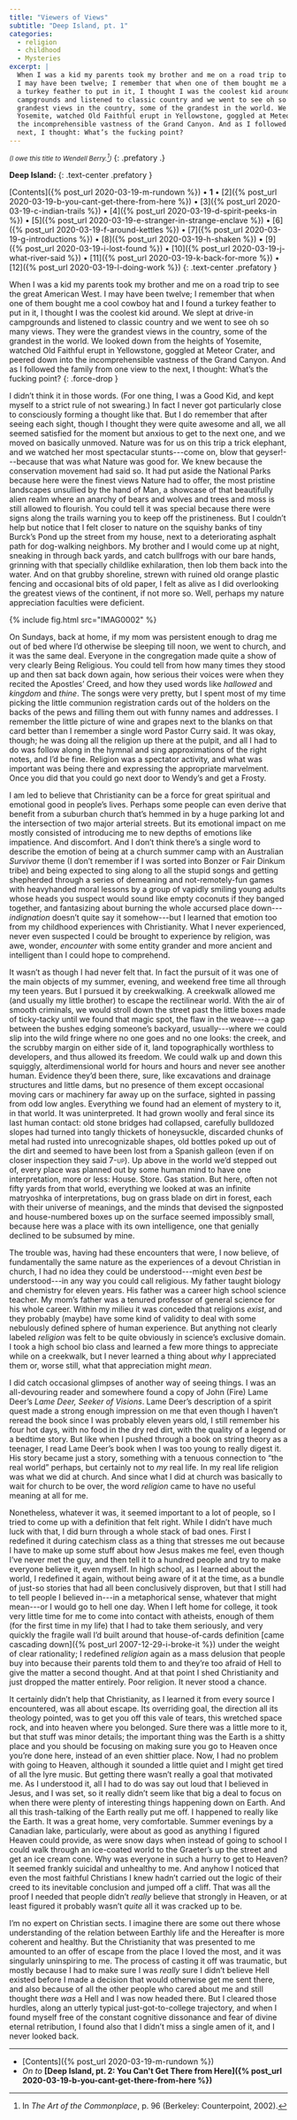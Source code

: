 ```yaml
---
title: "Viewers of Views"
subtitle: "Deep Island, pt. 1"
categories:
  - religion
  - childhood
  - Mysteries
excerpt: |
  When I was a kid my parents took my brother and me on a road trip to see the great American West.
  I may have been twelve; I remember that when one of them bought me a cool cowboy hat and I found
  a turkey feather to put in it, I thought I was the coolest kid around. We slept at drive-in
  campgrounds and listened to classic country and we went to see oh so many views. They were the
  grandest views in the country, some of the grandest in the world. We looked down from the heights of
  Yosemite, watched Old Faithful erupt in Yellowstone, goggled at Meteor Crater, and peered down into
  the incomprehensible vastness of the Grand Canyon. And as I followed the family from one view to the
  next, I thought: What’s the fucking point?
---
```


<small>*(I owe this title to Wendell Berry.[^wba])*</small>
{: .prefatory .}

**Deep Island:**
{: .text-center .prefatory }

[Contents]({% post_url 2020-03-19-m-rundown %}) •
**1** •
[2]({% post_url 2020-03-19-b-you-cant-get-there-from-here %}) •
[3]({% post_url 2020-03-19-c-indian-trails %}) •
[4]({% post_url 2020-03-19-d-spirit-peeks-in %}) •
[5]({% post_url 2020-03-19-e-stranger-in-strange-enclave %}) •
[6]({% post_url 2020-03-19-f-around-kettles %}) •
[7]({% post_url 2020-03-19-g-introductions %}) •
[8]({% post_url 2020-03-19-h-shaken %}) •
[9]({% post_url 2020-03-19-i-lost-found %}) •
[10]({% post_url 2020-03-19-j-what-river-said %}) •
[11]({% post_url 2020-03-19-k-back-for-more %}) •
[12]({% post_url 2020-03-19-l-doing-work %})
{: .text-center .prefatory }

[^wba]: In *The Art of the Commonplace*, p. 96 (Berkeley: Counterpoint, 2002).

When I was a kid my parents took my brother and me on a road trip to see the great American West.
I may have been twelve; I remember that when one of them bought me a cool cowboy hat and I found
a turkey feather to put in it, I thought I was the coolest kid around. We slept at drive-in
campgrounds and listened to classic country and we went to see oh so many views. They were the
grandest views in the country, some of the grandest in the world. We looked down from the heights of
Yosemite, watched Old Faithful erupt in Yellowstone, goggled at Meteor Crater, and peered down into
the incomprehensible vastness of the Grand Canyon. And as I followed the family from one view to the
next, I thought: What’s the fucking point?
{: .force-drop }

I didn’t think it in those words. (For one thing, I was a Good Kid, and kept myself to a strict rule
of not swearing.) In fact I never got particularly close to consciously forming a thought like that.
But I do remember that after seeing each sight, though I thought they were quite awesome and all, we all
seemed satisfied for the moment but anxious to get to the next one, and we moved on basically unmoved.
Nature was for us on this trip a trick elephant, and we watched her most spectacular stunts---come on,
blow that geyser!---because that was what Nature was good for. We knew because the conservation movement
had said so. It had put aside the National Parks because here were the finest views Nature had to offer,
the most pristine landscapes unsullied by the hand of Man, a showcase of that beautifully alien realm
where an anarchy of bears and wolves and trees and moss is still allowed to flourish. You could tell it
was special because there were signs along the trails warning you to keep off the pristineness. But
I couldn’t help but notice that I felt closer to nature on the squishy banks of tiny Burck’s Pond up the
street from my house, next to a deteriorating asphalt path for dog-walking neighbors. My brother and
I would come up at night, sneaking in through back yards, and catch bullfrogs with our bare hands,
grinning with that specially childlike exhilaration, then lob them back into the water.
And on that grubby shoreline, strewn with ruined old orange plastic fencing and occasional bits of old
paper, I felt as alive as I did overlooking the greatest views of the continent, if not more so. Well,
perhaps my nature appreciation faculties were deficient.

{% include fig.html src="IMAG0002" %} 

On Sundays, back at home, if my mom was persistent enough to drag me out of bed where I’d otherwise be
sleeping till noon, we went to church, and it was the same deal. Everyone in the congregation made quite
a show of very clearly Being Religious. You could tell from how many times they stood up and then sat
back down again, how serious their voices were when they recited the Apostles’ Creed, and how they used
words like *hallowed* and *kingdom* and *thine*. The songs were very pretty, but I spent most of my time
picking the little communion registration cards out of the holders on the backs of the pews and filling
them out with funny names and addresses. I remember the little picture of wine and grapes next to the
blanks on that card better than I remember a single word Pastor Curry said. It was okay, though; he was
doing all the religion up there at the pulpit, and all I had to do was follow along in the hymnal and
sing approximations of the right notes, and I’d be fine. Religion was a spectator activity, and what was
important was being there and expressing the appropriate marvelment. Once you did that you could go next
door to Wendy’s and get a Frosty.

I am led to believe that Christianity can be a force for great spiritual and emotional good in people’s
lives. Perhaps some people can even derive that benefit from a suburban church that’s hemmed in by
a huge parking lot and the intersection of two major arterial streets. But its emotional impact on me
mostly consisted of introducing me to new depths of emotions like impatience. And discomfort. And
I don’t think there’s a single word to describe the emotion of being at a church summer camp with an
Australian *Survivor* theme (I don’t remember if I was sorted into Bonzer or Fair Dinkum tribe) and
being expected to sing along to all the stupid songs and getting shepherded through a series of
demeaning and not-remotely-fun games with heavyhanded moral lessons by a group of vapidly smiling young
adults whose heads you suspect would sound like empty coconuts if they banged together, and fantasizing
about burning the whole accursed place down---*indignation* doesn’t quite say it somehow---but I learned
that emotion too from my childhood experiences with Christianity. What I never experienced, never even
suspected I could be brought to experience by religion, was awe, wonder, *encounter* with some entity
grander and more ancient and intelligent than I could hope to comprehend.

It wasn’t as though I had never felt that. In fact the pursuit of it was one of the main objects of my
summer, evening, and weekend free time all through my teen years. But I pursued it by creekwalking.
A creekwalk allowed me (and usually my little brother) to escape the rectilinear world. With the air of
smooth criminals, we would stroll down the street past the little boxes made of ticky-tacky until we
found that magic spot, the flaw in the weave---a gap between the bushes edging someone’s backyard,
usually---where we could slip into the wild fringe where no one goes and no one looks: the creek, and
the scrubby margin on either side of it, land topographically worthless to developers, and thus allowed
its freedom. We could walk up and down this squiggly, alterdimensional world for hours and hours and
never see another human. Evidence they’d been there, sure, like excavations and drainage structures and
little dams, but no presence of them except occasional moving cars or machinery far away up on the surface,
sighted in passing from odd low angles. Everything we found had an element of mystery to it, in that
world. It was uninterpreted. It had grown woolly and feral since its last human contact: old stone
bridges had collapsed, carefully bulldozed slopes had turned into tangly thickets of honeysuckle,
discarded chunks of metal had rusted into unrecognizable shapes, old bottles poked up out of the dirt
and seemed to have been lost from a Spanish galleon (even if on closer inspection they said <span
class="smallcaps">7-up</span>). Up above in the world we’d stepped out of, every place was planned out
by some human mind to have one interpretation, more or less: House. Store. Gas station. But here, often
not fifty yards from that world, everything we looked at was an infinite matryoshka of interpretations,
bug on grass blade on dirt in forest, each with their universe of meanings, and the minds that devised
the signposted and house-numbered boxes up on the surface seemed impossibly small, because here was
a place with its own intelligence, one that genially declined to be subsumed by mine.

The trouble was, having had these encounters that were, I now believe, of fundamentally the same nature
as the experiences of a devout Christian in church, I had no idea they could be understood---might even
*best* be understood---in any way you could call religious. My father taught biology and chemistry for
eleven years. His father was a career high school science teacher. My mom’s father was a tenured
professor of general science for his whole career. Within my milieu it was conceded that religions
*exist*, and they probably (maybe) have some kind of validity to deal with some nebulously defined
sphere of human experience. But anything not clearly labeled *religion* was felt to be quite obviously
in science’s exclusive domain. I took a high school bio class and learned a few more things to
appreciate while on a creekwalk, but I never learned a thing about *why* I appreciated them or, worse
still, what that appreciation might *mean*.

I did catch occasional glimpses of another way of seeing things. I was an all-devouring reader and
somewhere found a copy of John (Fire) Lame Deer’s *Lame Deer, Seeker of Visions*. Lame Deer’s
description of a spirit quest made a strong enough impression on me that even though I haven’t
reread the book since I was probably eleven years old, I still remember his four hot days, with no food
in the dry red dirt, with the quality of a legend or a bedtime story. But like when I pushed through
a book on string theory as a teenager, I read Lame Deer’s book when I was too young to really
digest it. His story became just a story, something with a tenuous connection to “the real world”
perhaps, but certainly not to *my* real life. In my real life religion was what we did at church. And
since what I did at church was basically to wait for church to be over, the word *religion* came to have
no useful meaning at all for me.

Nonetheless, whatever it was, it seemed important to a lot of people, so I tried to come up with a
definition that felt right. While I didn’t have much luck with that, I did burn through a whole
stack of bad ones. First I redefined it during catechism class as a thing that stresses me out
because I have to make up some stuff about how Jesus makes me feel, even though I’ve never met the
guy, and then tell it to a hundred people and try to make everyone believe it, even myself. In high
school, as I learned about the world, I redefined it again, without being aware of it at the time,
as a bundle of just-so stories that had all been conclusively disproven, but that I still had to
tell people I believed in---in a metaphorical sense, whatever that might mean---or I would go to
hell one day. When I left home for college, it took very little time for me to come into contact
with atheists, enough of them (for the first time in my life) that I had to take them seriously, and
very quickly the fragile wall I’d built around that house-of-cards definition [came cascading down]({%
post_url 2007-12-29-i-broke-it %}) under the weight of clear rationality; I redefined *religion* again
as a mass delusion that people buy into because their parents told them to and they’re too afraid of
Hell to give the matter a second thought. And at that point I shed Christianity and just dropped the
matter entirely. Poor religion. It never stood a chance.

It certainly didn’t help that Christianity, as I learned it from every source I encountered, was all
about escape. Its overriding goal, the direction all its theology pointed, was to get you off this
vale of tears, this wretched space rock, and into heaven where you belonged. Sure there was a little
more to it, but that stuff was minor details; the important thing was the Earth is a shitty place
and you should be focusing on making sure you go to Heaven once you’re done here, instead of an even
shittier place. Now, I had no problem with going to Heaven, although it sounded a little quiet and I
might get tired of all the lyre music. But getting there wasn’t really a goal that motivated me. As
I understood it, all I had to do was say out loud that I believed in Jesus, and I was set, so it
really didn’t seem like that big a deal to focus on when there were plenty of interesting things
happening down on Earth. And all this trash-talking of the Earth really put me off. I happened to
really like the Earth. It was a great home, very comfortable. Summer evenings by a Canadian lake,
particularly, were about as good as anything I figured Heaven could provide, as were snow days when
instead of going to school I could walk through an ice-coated world to the Graeter’s up the street and
get an ice cream cone. Why was everyone in such a hurry to get to Heaven? It seemed frankly suicidal and
unhealthy to me. And anyhow I noticed that even the most faithful Christians I knew hadn’t carried out
the logic of their creed to its inevitable conclusion and jumped off a cliff. That was all the proof
I needed that people didn’t *really* believe that strongly in Heaven, or at least figured it probably
wasn’t *quite* all it was cracked up to be.

I’m no expert on Christian sects. I imagine there are some out there whose understanding of the
relation between Earthly life and the Hereafter is more coherent and healthy. But the Christianity that
was presented to me amounted to an offer of escape from the place I loved the most, and it was
singularly uninspiring to me. The process of casting it off was traumatic, but mostly because I had to
make sure I was *really* sure I didn’t believe Hell existed before I made a decision that would
otherwise get me sent there, and also because of all the other people who cared about me and still
thought there *was* a Hell and I was now headed there. But I cleared those hurdles, along an utterly
typical just-got-to-college trajectory, and when I found myself free of the constant cognitive
dissonance and fear of divine eternal retribution, I found also that I didn’t miss a single amen of it,
and I never looked back.

* * *

* [Contents]({% post_url 2020-03-19-m-rundown %})
* *On to* **[Deep Island, pt. 2: You Can't Get There from Here]({% post_url 2020-03-19-b-you-cant-get-there-from-here %})**
